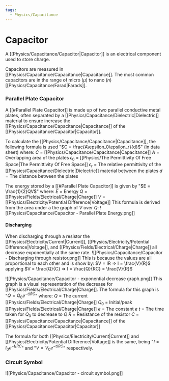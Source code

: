 ```yaml
---
tags:
  - Physics/Capacitance
---
```

# Capacitor
A [[Physics/Capacitance/Capacitor|Capacitor]] is an electrical component used to store charge.

Capacitors are measured in [[Physics/Capacitance/Capacitance|Capacitance]]. The most common capacitors are in the range of micro ($\mu$) to nano ($n$) [[Physics/Capacitance/Farad|Farads]].

### Parallel Plate Capacitor
A [[#Parallel Plate Capacitor]] is made up of two parallel conductive metal plates, often separated by a [[Physics/Capacitance/Dielectric|Dielectric]] material to ensure increase the [[Physics/Capacitance/Capacitance|Capacitance]] of the [[Physics/Capacitance/Capacitor|Capacitor]].

To calculate the [[Physics/Capacitance/Capacitance|Capacitance]], the following formula is used "$C = \frac{A\epsilon_0\epsilon_r}{d}$" (in data sheet) where:
$C$ = [[Physics/Capacitance/Capacitance|Capacitance]]
$A$ = Overlapping area of the plates
$\epsilon_0$ = [[Physics/The Permittivity Of Free Space|The Permittivity Of Free Space]]
$\epsilon_r$ = The relative permittivity of the [[Physics/Capacitance/Dielectric|Dielectric]] material between the plates
$d$ = The distance between the plates

The energy stored by a [[#Parallel Plate Capacitor]] is given by "$E = \frac{1}{2}QV$" where:
$E$ = Energy
$Q$ = [[Physics/Fields/Electrical/Charge|Charge]]
$V$ = [[Physics/Electricity/Potential Difference|Voltage]]
This formula is derived from the area under a the graph of $V$ over $Q$:
![[Physics/Capacitance/Capacitor - Parallel Plate Energy.png]]

#### Discharging
When discharging through a resistor the [[Physics/Electricity/Current|Current]], [[Physics/Electricity/Potential Difference|Voltage]], and [[Physics/Fields/Electrical/Charge|Charge]] all decrease exponentially at the same rate.
![[Physics/Capacitance/Capacitor - Discharging through resistor.png]]
This is because the values are all proportional to each other and is show by:
$V = IR => I = \frac{V}{R}$ applying $V = \frac{Q}{C} => I = \frac{Q}{RC} = \frac{V}{R}$

![[Physics/Capacitance/Capacitor - exponential decrease graph.png]]
This graph is a visual representation of the decrease for [[Physics/Fields/Electrical/Charge|Charge]]. The formula for this graph is "$Q = Q_0e^{-t/RC}$" where:
$Q$ = The current [[Physics/Fields/Electrical/Charge|Charge]]
$Q_0$ = Initial/peak [[Physics/Fields/Electrical/Charge|Charge]]
$e$ = The constant $e$
$t$ = The time taken for $Q_0$ to decrease to $Q$
$R$ = Resistance of the resistor
$C$ = [[Physics/Capacitance/Capacitance|Capacitance]] of the [[Physics/Capacitance/Capacitor|Capacitor]]

The formula for both [[Physics/Electricity/Current|Current]] and [[Physics/Electricity/Potential Difference|Voltage]] is the same, being "$I = I_0e^{-t/RC}$" and "$V = V_0e^{-t/RC}$" respectively.
### Circuit Symbol
![[Physics/Capacitance/Capacitor - circuit symbol.png]]